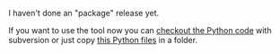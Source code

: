 I haven't done an "package" release yet.

If you want to use the tool now you can [checkout the Python code](http://code.google.com/p/osmlab/source/checkout) with subversion or just copy [this Python files](http://code.google.com/p/osmlab/source/browse/trunk) in a folder.